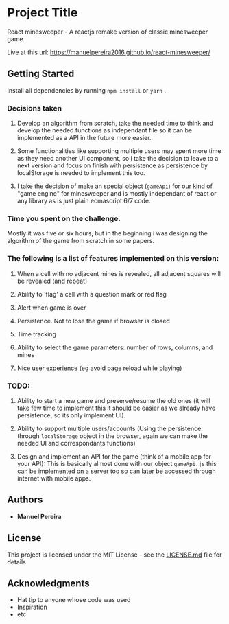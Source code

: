 # Project Title

React minesweeper - A reactjs remake version of classic minesweeper game.

Live at this url: https://manuelpereira2016.github.io/react-minesweeper/

## Getting Started

Install all dependencies by running `npm install` or `yarn` .

### Decisions taken

1. Develop an algorithm from scratch, take the needed time to think and develop the needed functions as independant file so it can be implemented as a API in the future more easier.

2. Some functionalities like supporting multiple users may spent more time as they need another UI component, so i take the decision to leave to a next version and focus on finish with persistence as persistence by localStorage is needed to implement this too.

3. I take the decision of make an special object (`gameApi`) for our kind of "game engine" for minesweeper and is mostly independant of react or any library as is just plain ecmascript 6/7 code.

### Time you spent on the challenge.

Mostly it was five or six hours, but in the beginning i was designing the algorithm of the game from scratch in some papers.

### The following is a list of features implemented on this version:

1. When a cell with no adjacent mines is revealed, all adjacent squares will be revealed (and repeat)

2. Ability to 'flag' a cell with a question mark or red flag

3. Alert when game is over

4. Persistence. Not to lose the game if browser is closed

5. Time tracking

6. Ability to select the game parameters: number of rows, columns, and mines

7. Nice user experience (eg avoid page reload while playing)

### TODO:

1. Ability to start a new game and preserve/resume the old ones (it will take few time to implement this it should be easier as we already have persistence, so its only implement UI).

2. Ability to support multiple users/accounts (Using the persistence through `localStorage` object in the browser, again we can make the needed UI and correspondants functions)

3. Design and implement an API for the game (think of a mobile app for your API): This is basically almost done with our object `gameApi.js` this can be implemented on a server too so can later be accessed through internet with mobile apps.

## Authors

* **Manuel Pereira**

## License

This project is licensed under the MIT License - see the [LICENSE.md](LICENSE.md) file for details

## Acknowledgments

* Hat tip to anyone whose code was used
* Inspiration
* etc
